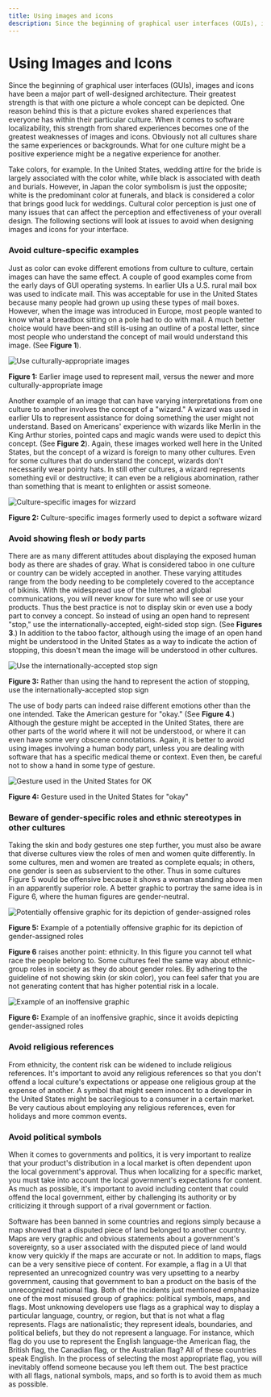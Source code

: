 ```yaml
---
title: Using images and icons
description: Since the beginning of graphical user interfaces (GUIs), images and icons have been a major part of well-designed architecture.
---
```


# Using Images and Icons

Since the beginning of graphical user interfaces (GUIs), images and icons have been a major part of well-designed architecture.
Their greatest strength is that with one picture a whole concept can be depicted.
One reason behind this is that a picture evokes shared experiences that everyone has within their particular culture.
When it comes to software localizability, this strength from shared experiences becomes one of the greatest weaknesses of images and icons.
Obviously not all cultures share the same experiences or backgrounds.
What for one culture might be a positive experience might be a negative experience for another.

Take colors, for example.
In the United States, wedding attire for the bride is largely associated with the color white, while black is associated with death and burials.
However, in Japan the color symbolism is just the opposite; white is the predominant color at funerals, and black is considered a color that brings good luck for weddings.
Cultural color perception is just one of many issues that can affect the perception and effectiveness of your overall design.
The following sections will look at issues to avoid when designing images and icons for your interface.

### Avoid culture-specific examples

Just as color can evoke different emotions from culture to culture, certain images can have the same effect.
A couple of good examples come from the early days of GUI operating systems.
In earlier UIs a U.S. rural mail box was used to indicate mail.
This was acceptable for use in the United States because many people had grown up using these types of mail boxes.
However, when the image was introduced in Europe, most people wanted to know what a breadbox sitting on a pole had to do with mail.
A much better choice would have been-and still is-using an outline of a postal letter, since most people who understand the concept of mail would understand this image.
(See **Figure 1**).

![Use culturally-appropriate images](https://docs.microsoft.com/globalization/localizability/images/Mail.jpg "Use culturally-appropriate images")

**Figure 1:** Earlier image used to represent mail, versus the newer and more culturally-appropriate image

Another example of an image that can have varying interpretations from one culture to another involves the concept of a "wizard."
A wizard was used in earlier UIs to represent assistance for doing something the user might not understand.
Based on Americans' experience with wizards like Merlin in the King Arthur stories, pointed caps and magic wands were used to depict this concept.
(See **Figure 2**).
Again, these images worked well here in the United States, but the concept of a wizard is foreign to many other cultures.
Even for some cultures that do understand the concept, wizards don't necessarily wear pointy hats.
In still other cultures, a wizard represents something evil or destructive; it can even be a religious abomination, rather than something that is meant to enlighten or assist someone.

![Culture-specific images for wizzard](https://docs.microsoft.com/globalization/localizability/images/Wizard.jpg "Culture-specific images for wizzard")

**Figure 2:** Culture-specific images formerly used to depict a software wizard

### Avoid showing flesh or body parts

There are as many different attitudes about displaying the exposed human body as there are shades of gray.
What is considered taboo in one culture or country can be widely accepted in another.
These varying attitudes range from the body needing to be completely covered to the acceptance of bikinis.
With the widespread use of the Internet and global communications, you will never know for sure who will see or use your products.
Thus the best practice is not to display skin or even use a body part to convey a concept.
So instead of using an open hand to represent "stop," use the internationally-accepted, eight-sided stop sign.
(See **Figures 3**.)
In addition to the taboo factor, although using the image of an open hand might be understood in the United States as a way to indicate the action of stopping, this doesn't mean the image will be understood in other cultures.

![Use the internationally-accepted stop sign](https://docs.microsoft.com/globalization/localizability/images/Stop.jpg "Use the internationally-accepted stop sign")

**Figure 3:** Rather than using the hand to represent the action of stopping, use the internationally-accepted stop sign

The use of body parts can indeed raise different emotions other than the one intended.
Take the American gesture for "okay."
(See **Figure 4**.)
Although the gesture might be accepted in the United States, there are other parts of the world where it will not be understood, or where it can even have some very obscene connotations.
Again, it is better to avoid using images involving a human body part, unless you are dealing with software that has a specific medical theme or context.
Even then, be careful not to show a hand in some type of gesture.

![Gesture used in the United States for OK](https://docs.microsoft.com/globalization/localizability/images/Okay.jpg "Gesture used in the United States for OK")

**Figure 4:** Gesture used in the United States for "okay"

### Beware of gender-specific roles and ethnic stereotypes in other cultures

Taking the skin and body gestures one step further, you must also be aware that diverse cultures view the roles of men and women quite differently.
In some cultures, men and women are treated as complete equals; in others, one gender is seen as subservient to the other.
Thus in some cultures Figure 5 would be offensive because it shows a woman standing above men in an apparently superior role.
A better graphic to portray the same idea is in Figure 6, where the human figures are gender-neutral.

![Potentially offensive graphic for its depiction of gender-assigned roles](https://docs.microsoft.com/globalization/localizability/images/Meeting_1.jpg "Potentially offensive graphic for its depiction of gender-assigned roles")

**Figure 5:** Example of a potentially offensive graphic for its depiction of gender-assigned roles

**Figure 6** raises another point: ethnicity.
In this figure you cannot tell what race the people belong to.
Some cultures feel the same way about ethnic-group roles in society as they do about gender roles.
By adhering to the guideline of not showing skin (or skin color), you can feel safer that you are not generating content that has higher potential risk in a locale.

![Example of an inoffensive graphic](https://docs.microsoft.com/globalization/localizability/images/Meeting_2.jpg "Example of an inoffensive graphic")

**Figure 6:** Example of an inoffensive graphic, since it avoids depicting gender-assigned roles

### Avoid religious references

From ethnicity, the content risk can be widened to include religious references.
It's important to avoid any religious references so that you don't offend a local culture's expectations or appease one religious group at the expense of another.
A symbol that might seem innocent to a developer in the United States might be sacrilegious to a consumer in a certain market.
Be very cautious about employing any religious references, even for holidays and more common events.

### Avoid political symbols

When it comes to governments and politics, it is very important to realize that your product's distribution in a local market is often dependent upon the local government's approval.
Thus when localizing for a specific market, you must take into account the local government's expectations for content.
As much as possible, it's important to avoid including content that could offend the local government, either by challenging its authority or by criticizing it through support of a rival government or faction.

Software has been banned in some countries and regions simply because a map showed that a disputed piece of land belonged to another country.
Maps are very graphic and obvious statements about a government's sovereignty, so a user associated with the disputed piece of land would know very quickly if the maps are accurate or not.
In addition to maps, flags can be a very sensitive piece of content.
For example, a flag in a UI that represented an unrecognized country was very upsetting to a nearby government, causing that government to ban a product on the basis of the unrecognized national flag.
Both of the incidents just mentioned emphasize one of the most misused group of graphics: political symbols, maps, and flags.
Most unknowing developers use flags as a graphical way to display a particular language, country, or region, but that is not what a flag represents.
Flags are nationalistic; they represent ideals, boundaries, and political beliefs, but they do not represent a language.
For instance, which flag do you use to represent the English language-the American flag, the British flag, the Canadian flag, or the Australian flag?
All of these countries speak English.
In the process of selecting the most appropriate flag, you will inevitably offend someone because you left them out.
The best practice with all flags, national symbols, maps, and so forth is to avoid them as much as possible.
